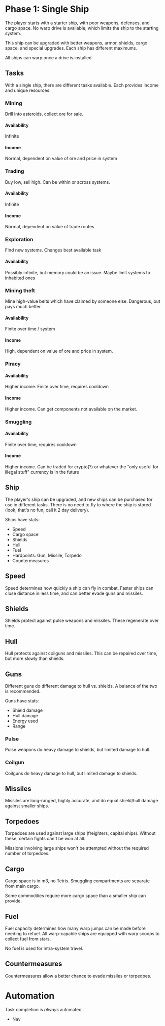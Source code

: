 # Phase 1: Single Ship

The player starts with a starter ship, with poor weapons, defenses, and cargo space. No warp drive is available, which limits the ship to the starting system.

This ship can be upgraded with better weapons, armor, shields, cargo space, and special upgrades. Each ship has different maximums.

All ships can warp once a drive is installed.

## Tasks

With a single ship, there are different tasks available. Each provides income and unique resources.

### Mining

Drill into asteroids, collect ore for sale.

#### Availability

Infinite

#### Income

Normal, dependent on value of ore and price in system

### Trading

Buy low, sell high. Can be within or across systems.

#### Availability

Infinite

#### Income

Normal, dependent on value of trade routes

### Exploration

Find new systems. Changes best available task

#### Availability

Possibly infinite, but memory could be an issue.
Maybe limit systems to inhabited ones

### Mining theft

Mine high-value belts which have claimed by someone else. Dangerous, but pays much better.

#### Availability

Finite over time / system

#### Income

High, dependent on value of ore and price in system.

### Piracy

#### Availability

Higher income. Finite over time, requires cooldown

#### Income

Higher income. Can get components not available on the market.

### Smuggling

#### Availability

Finite over time, requires cooldown

#### Income

Higher income. Can be traded for crypto(?) or whatever the "only useful for illegal stuff" currency is in the future

## Ship

The player's ship can be upgraded, and new ships can be purchased for use in different tasks. There is no need to fly to where the ship is stored (look, that's no fun, call it 2 day delivery).

Ships have stats:

- Speed
- Cargo space
- Shields
- Hull
- Fuel
- Hardpoints: Gun, Missile, Torpedo
- Countermeasures

## Speed

Speed determines how quickly a ship can fly in combat. Faster ships can close distance in less time, and can better evade guns and missiles.

## Shields

Shields protect against pulse weapons and missiles. These regenerate over time.

## Hull

Hull protects against coilguns and missiles. This can be repaired over time, but more slowly than shields.

## Guns

Different guns do different damage to hull vs. shields. A balance of the two is recommended.

Guns have stats:

- Shield damage
- Hull damage
- Energy used
- Range

### Pulse

Pulse weapons do heavy damage to shields, but limited damage to hull.

### Coilgun

Coilguns do heavy damage to hull, but limited damage to shields.

## Missiles

Missiles are long-ranged, highly accurate, and do equal shield/hull damage against smaller ships.

## Torpedoes

Torpedoes are used against large ships (freighters, capital ships). Without these, certain fights can't be won at all.

Missions involving large ships won't be attempted without the required number of torpedoes.

## Cargo

Cargo space is in m3, no Tetris.
Smuggling compartments are separate from main cargo.

Some commodities require more cargo space than a smaller ship can provide.

## Fuel

Fuel capacity determines how many warp jumps can be made before needing to refuel. All warp-capable ships are equipped with warp scoops to collect fuel from stars.

No fuel is used for intra-system travel.

## Countermeasures

Countermeasures allow a better chance to evade missiles or torpedoes.

# Automation

Task completion is _always_ automated.

- Nav
